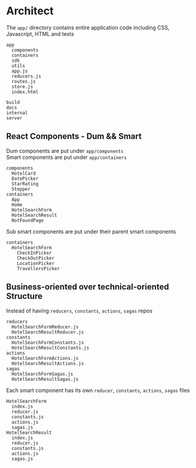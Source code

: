 # Architect
The `app/` directory contains entire application code including CSS, Javascript, HTML and tests 
```
app
  components
  containers
  sdk
  utils
  app.js
  reducers.js
  routes.js
  store.js
  index.html
  
build
docs
internal
server
```
  
## React Components - Dum && Smart 
Dum components are put under `app/components`  
Smart components are put under `app/containers`  
```
components  
  HotelCard
  DatePicker
  StarRating
  Stepper
containers  
  App
  Home
  HotelSearchForm
  HotelSearchResult
  NotFoundPage
```  
Sub smart components are put under their parent smart components
```
containers
  HotelSearchForm
    CheckInPicker
    CheckOutPicker
    LocationPicker
    TravellersPicker
```

## Business-oriented over technical-oriented Structure
Instead of having `reducers`, `constants`, `actions`, `sagas` repos  
```
reducers  
  HotelSearchFormReducer.js  
  HotelSearchResultReducer.js  
constants  
  HotelSearchFormConstants.js  
  HotelSearchResultConstants.js  
actions  
  HotelSearchFormActions.js  
  HotelSearchResultActions.js  
sagas  
  HotelSearchFormSagas.js  
  HotelSearchResultSagas.js  
```  

Each smart component has its own `reducer`, `constants`, `actions`, `sagas` files  
```
HotelSearchForm  
  index.js  
  reducer.js  
  constants.js  
  actions.js  
  sagas.js  
HotelSearchResult  
  index.js  
  reducer.js  
  constants.js  
  actions.js  
  sagas.js  
```
